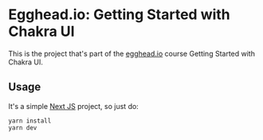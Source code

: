 # Egghead.io: Getting Started with Chakra UI

This is the project that's part of the [egghead.io](https://egghead.io) course Getting Started with Chakra UI.

## Usage

It's a simple [Next JS](https://nextjs.org/) project, so just do:
```shell
yarn install
yarn dev
```
